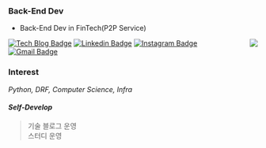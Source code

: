 ### Back-End Dev
- Back-End Dev in FinTech(P2P Service)

<img align="right" src="https://www.google.com/url?sa=i&url=https%3A%2F%2Fwww.stxnext.com%2Fblog%2Fgo-go-python-rangers-comparing-python-and-golang%2F&psig=AOvVaw11U1RDgYGYe6psKmiMM1Z6&ust=1596084327769000&source=images&cd=vfe&ved=0CAIQjRxqFwoTCJDV1NTT8eoCFQAAAAAdAAAAABAD">

[![Tech Blog Badge](http://img.shields.io/badge/-Tech%20blog-black?style=flat-square&logo=github&link=https://bmh8993.github.io/)](https://bmh8993.github.io/)
[![Linkedin Badge](https://img.shields.io/badge/-LinkedIn-blue?style=flat-square&logo=Linkedin&logoColor=white&link=https://www.linkedin.com/in/bmh-dev/)](https://www.linkedin.com/in/bmh-dev/)
[![Instagram Badge](https://img.shields.io/badge/-Instagram-dd2a7b?style=flat-square&logo=instagram&logoColor=white&link=https://www.instagram.com/bae.200.ok/)](https://www.instagram.com/bae.200.ok/)
[![Gmail Badge](https://img.shields.io/badge/-Gmail-d14836?style=flat-square&logo=Gmail&logoColor=white&link=mailto:bmh8993@gmail.com)](mailto:bmh8993@gmail.com)

### Interest
*Python, DRF, Computer Science, Infra*

#### *Self-Develop*

> 기술 블로그 운영<br>
> 스터디 운영
